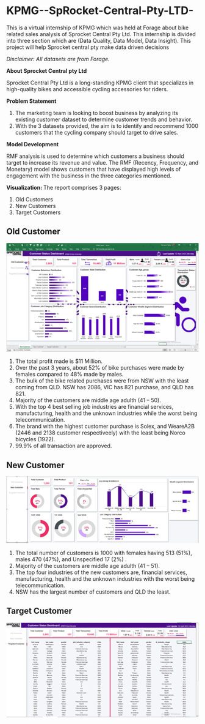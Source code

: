 # KPMG--SpRocket-Central-Pty-LTD-
This is a virtual internship of KPMG which was held at  Forage about bike related sales analysis of Sprocket Central Pty Ltd. This internship is divided into three section which are (Data Quality, Data Model, Data Insight). This project will help Sprocket central pty make data driven decisions

<i> Disclaimer: All datasets are from Forage. </i>

<b> About Sprocket Central pty Ltd </b>

Sprocket Central Pty Ltd is a long-standing KPMG client that specializes in high-quality bikes and accessible cycling accessories for riders.

<b> Problem Statement </b>

1. The marketing team is looking to boost business by analyzing its existing customer dataset to determine customer trends and behavior.
2. With the 3 datasets provided, the aim is to identify and recommend 1000 customers that the cycling company should target to drive sales.

<b> Model Development </b>

RMF analysis is used to determine which customers a business should target to increase its revenue and value.
The RMF (Recency, Frequency, and Monetary) model shows customers that have displayed high levels of engagement with the business in the three categories mentioned.

<b> Visualization: </b>
The report comprises 3 pages:

1. Old Customers
2. New Customers
3. Target Customers

## Old Customer
<img src="Screenshot (104).png" alt="Old Customer Dashboard" title="Old Customer">

1. The total profit made is $11 Million.
2. Over the past 3 years, about 52% of bike purchases were made by females compared to 48% made by males.
3. The bulk of the bike related purchases were from NSW with the least coming from QLD. NSW has 2086, VIC has 821 purchase, and QLD has 821.
4. Majority of the customers are middle age adulth (41 – 50).
5. With the top 4 best selling job industries are financial services, manufacturing, health and the unknown industries while the worst being telecommunication.
6. The brand with the highest customer purchase is Solex, and WeareA2B (2446 and 2138 customer respectiveely) with the least being Norco bicycles (1922).
7. 99.9% of all transaction are approved.

## New Customer
<img src="send2.png" alt="New Customer Dashboard" title="New Customer">

1. The total number of customers is 1000 with females having 513 (51%), males 470 (47%), and Unspecified 17 (2%) .
2. Majority of the customers are middle age adulth (41 – 51).
3. The top four industries of the new customers are, financial services, manufacturing, health and the unknown industries with the worst being telecommunication.
4. NSW has the largest number of customers and QLD the least.

## Target Customer
<img src="send3.png" alt="New Customer Dashboard" title="New Customer">


